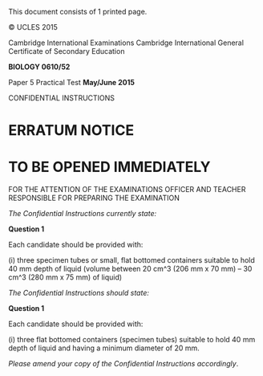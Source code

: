 This document consists of 1 printed page. 

© UCLES 2015 

 Cambridge International Examinations Cambridge International General Certificate of Secondary Education 

**BIOLOGY 0610/52** 

Paper 5 Practical Test **May/June 2015** 

CONFIDENTIAL INSTRUCTIONS 

# ERRATUM NOTICE 

# TO BE OPENED IMMEDIATELY 

 FOR THE ATTENTION OF THE EXAMINATIONS OFFICER AND TEACHER RESPONSIBLE FOR PREPARING THE EXAMINATION 

_The Confidential Instructions currently state:_ 

**Question 1** 

Each candidate should be provided with: 

 (i) three specimen tubes or small, flat bottomed containers suitable to hold 40 mm depth of liquid (volume between 20 cm^3 (206 mm x 70 mm) – 30 cm^3 (280 mm x 75 mm) of liquid) 

_The Confidential Instructions should state:_ 

**Question 1** 

Each candidate should be provided with: 

 (i) three flat bottomed containers (specimen tubes) suitable to hold 40 mm depth of liquid and having a minimum diameter of 20 mm. 

_Please amend your copy of the Confidential Instructions accordingly_. 



